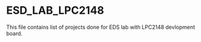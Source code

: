 # ESD_LAB_LPC2148

This file contains list of projects done for EDS lab with LPC2148 devlopment board.
